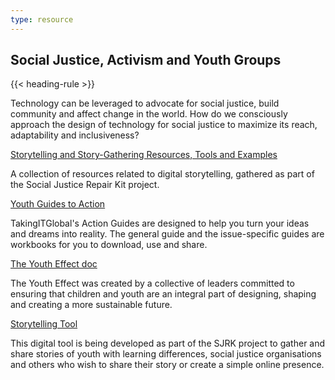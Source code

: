 ```yaml
---
type: resource
---
```

## Social Justice, Activism and Youth Groups

{{< heading-rule >}}

<p class="resource-intro">Technology can be leveraged to advocate for social justice, build community and affect change in the world. How do we consciously approach the design of technology for social justice to maximize its reach, adaptability and inclusiveness?</p>

<p class="resource-title"><a href="https://wiki.fluidproject.org/display/fluid/Storytelling+and+Story-gathering+Resources%2C+Tools+and+Examples">Storytelling and Story-Gathering Resources, Tools and Examples</a></p>
<p class="resource-description">A collection of resources related to digital storytelling, gathered as part of the Social Justice Repair Kit project.</p>

<p class="resource-title"><a href="https://www.tigweb.org/action-tools/guide/">Youth Guides to Action</a></p>
<p class="resource-description">TakingITGlobal's Action Guides are designed to help you turn your ideas and dreams into reality. The general guide and the issue-specific guides are workbooks for you to download, use and share.</p>

<p class="resource-title"><a href="https://www.scribd.com/document/44198893/The-Youth-Effect">The Youth Effect doc</a></p>
<p class="resource-description">The Youth Effect was created by a collective of leaders committed to ensuring that children and youth are an integral part of designing, shaping and creating a more sustainable future.</p>

<p class="resource-title"><a href="https://stories.floeproject.org/">Storytelling Tool</a></p>
<p class="resource-description">This digital tool is being developed as part of the SJRK project to gather and share stories of youth with learning differences, social justice organisations and others who wish to share their story or create a simple online presence.</p>
